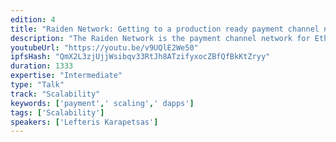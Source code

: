 ```yaml
---
edition: 4
title: "Raiden Network: Getting to a production ready payment channel network"
description: "The Raiden Network is the payment channel network for Ethereum aiming to help scale Ethereum payment and all Dapps that utilize Ethereum for payments and rely on no on-chain side effects of the payments. There will be a small explanation of what is payment channels and a payment channel network, an explanation of the raiden network protocol and a demo of using Raiden (hopefully by then live on the mainnet). We will close with future plans, expansion of the protocol and showcasing potential applications."
youtubeUrl: "https://youtu.be/v9UQlE2We50"
ipfsHash: "QmX2L3zjUjjWsibqv33RtJh8ATzifyxocZBfQfBkKtZryy"
duration: 1333
expertise: "Intermediate"
type: "Talk"
track: "Scalability"
keywords: ['payment',' scaling',' dapps']
tags: ['Scalability']
speakers: ['Lefteris Karapetsas']
---
```

